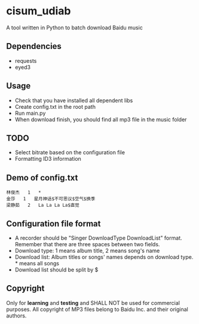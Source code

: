 cisum_udiab
===========

A tool written in Python to batch download Baidu music

## Dependencies

* requests
* eyed3

## Usage

* Check that you have installed all dependent libs
* Create config.txt in the root path
* Run main.py
* When download finish, you should find all mp3 file in the music folder

## TODO

* Select bitrate based on the configuration file
* Formatting ID3 information


## Demo of config.txt

```
林俊杰   1   *
金莎   1   星月神话$不可思议$空气$换季
梁静茹   2   La La La La$直觉
```

## Configuration file format

* A recorder should be "Singer   DownloadType   DownloadList" format. Remember that there are three spaces between two fields.
* Download type: 1 means album title, 2 means song's name
* Download list: Album titles or songs' names depends on download type. * means all songs
* Download list should be split by $

## Copyright

Only for **learning** and **testing** and SHALL NOT be used for commercial purposes. All copyright of MP3 files belong to Baidu Inc. and their original authors.
